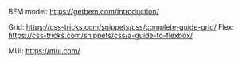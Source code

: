 BEM model: https://getbem.com/introduction/

Grid: https://css-tricks.com/snippets/css/complete-guide-grid/
Flex: https://css-tricks.com/snippets/css/a-guide-to-flexbox/

MUI: https://mui.com/